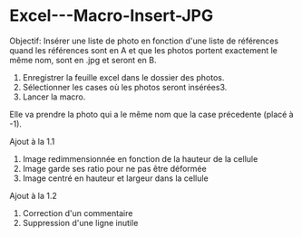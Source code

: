 # Excel---Macro-Insert-JPG

Objectif:
Insérer une liste de photo en fonction d'une liste de références quand les références sont en A et que les photos portent exactement le même nom, sont en .jpg et seront en B.

1. Enregistrer la feuille excel dans le dossier des photos.
2. Sélectionner les cases où les photos seront insérées3.
3. Lancer la macro.

Elle va prendre la photo qui a le même nom que la case précedente (placé à -1).

Ajout à la 1.1

1. Image redimmensionnée en fonction de la hauteur de la cellule
2. Image garde ses ratio pour ne pas être déformée
3. Image centré en hauteur et largeur dans la cellule

Ajout à la 1.2
1. Correction d'un commentaire
2. Suppression d'une ligne inutile
